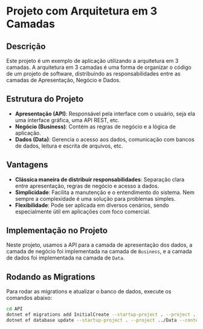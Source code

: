 # Projeto com Arquitetura em 3 Camadas

## Descrição

Este projeto é um exemplo de aplicação utilizando a arquitetura em 3 camadas. A arquitetura em 3 camadas é uma forma de organizar o código de um projeto de software, distribuindo as responsabilidades entre as camadas de Apresentação, Negócio e Dados.

## Estrutura do Projeto

- **Apresentação (API)**: Responsável pela interface com o usuário, seja ela uma interface gráfica, uma API REST, etc.
- **Negócio (Business)**: Contém as regras de negócio e a lógica de aplicação.
- **Dados (Data)**: Gerencia o acesso aos dados, comunicação com bancos de dados, leitura e escrita de arquivos, etc.

## Vantagens

- **Clássica maneira de distribuir responsabilidades**: Separação clara entre apresentação, regras de negócio e acesso a dados.
- **Simplicidade**: Facilita a manutenção e o entendimento do sistema. Nem sempre a complexidade é uma solução para problemas simples.
- **Flexibilidade**: Pode ser aplicada em diversos cenários, sendo especialmente útil em aplicações com foco comercial.

## Implementação no Projeto

Neste projeto, usamos a API para a camada de apresentação dos dados, a camada de negócio foi implementada na camada de `Business`, e a camada de dados foi implementada na camada de `Data`.

## Rodando as Migrations

Para rodar as migrations e atualizar o banco de dados, execute os comandos abaixo:

```bash
cd API
dotnet ef migrations add InitialCreate --startup-project . --project ../Data --context DataBaseContext
dotnet ef database update --startup-project . --project ../Data --context DataBaseContext
